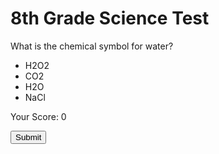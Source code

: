 <!DOCTYPE html>
<html lang="en">
<head>
    <link rel="stylesheet" href="style.css">
    <meta charset="UTF-8">
    <meta name="viewport" content="width=device-width, initial-scale=1.0">
    <title>Document</title>
    <script src="script.js"></script>
</head>
<body>
    <div id="quiz-container">
        <h1>8th Grade Science Test</h1>
        <div id="question-container">
            <p id="question">What is the chemical symbol for water?</p>
            <ul id="options">
                <li class="option" data-answer="false">H2O2</li>
                <li class="option" data-answer="false">CO2</li>
                <li class="option" data-answer="true">H2O</li>
                <li class="option" data-answer="false">NaCl</li>
            </ul>
        </div>
        <div id="score-container">
            <p>Your Score: <span id="score">0</span></p>
        </div>
        <button id="submit-btn">Submit</button>
    </div>
   
</body>
</html>
